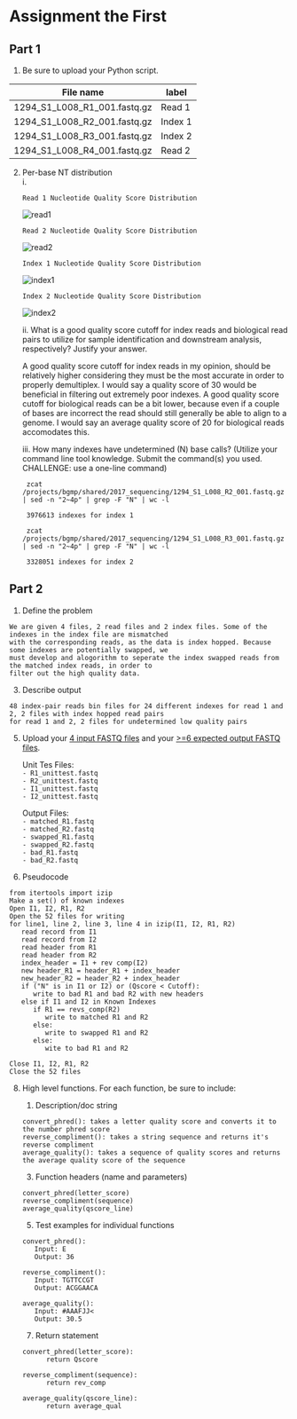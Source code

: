 # Assignment the First

## Part 1
1. Be sure to upload your Python script.

| File name | label |
|---|---|
| 1294_S1_L008_R1_001.fastq.gz | Read 1 |
| 1294_S1_L008_R2_001.fastq.gz | Index 1 |
| 1294_S1_L008_R3_001.fastq.gz | Index 2 |
| 1294_S1_L008_R4_001.fastq.gz | Read 2 |

2. Per-base NT distribution    
   i.  
   
       Read 1 Nucleotide Quality Score Distribution  
      ![read1](https://user-images.githubusercontent.com/52551690/127605116-afde4c14-cac9-479e-b74d-901c19138101.jpeg)  
        
       Read 2 Nucleotide Quality Score Distribution 
      ![read2](https://user-images.githubusercontent.com/52551690/127605235-fcde86c2-de8c-4b86-9a78-c76bd29630c1.jpeg)  
    
       Index 1 Nucleotide Quality Score Distribution 
      ![index1](https://user-images.githubusercontent.com/52551690/127605279-8872b689-1860-4bd3-8e8a-621b363476e5.jpeg)  
    
       Index 2 Nucleotide Quality Score Distribution 
      ![index2](https://user-images.githubusercontent.com/52551690/127605356-ea9afaf6-6203-460b-a4c9-fb71a2cc40b3.jpeg)      
    
    ii. What is a good quality score cutoff for index reads and biological read pairs to utilize for sample identification and downstream analysis, respectively?           Justify your answer.  
     
      A good quality score cutoff for index reads in my opinion, should be relatively higher considering they must be the most accurate in order to properly              demultiplex. I would say a quality score of 30 would be beneficial in filtering out extremely poor indexes. A good quality score cutoff for biological              reads can be a bit lower, because even if a couple of bases are incorrect the read should still generally be able to align to a genome. I would say an              average quality score of 20 for biological reads accomodates this.    
         
    iii. How many indexes have undetermined (N) base calls? (Utilize your command line tool knowledge. Submit the command(s) you used. CHALLENGE: use a one-line             command)
            
            
        zcat /projects/bgmp/shared/2017_sequencing/1294_S1_L008_R2_001.fastq.gz | sed -n "2~4p" | grep -F "N" | wc -l  
            
        3976613 indexes for index 1  
            
        zcat /projects/bgmp/shared/2017_sequencing/1294_S1_L008_R3_001.fastq.gz | sed -n "2~4p" | grep -F "N" | wc -l  
            
        3328051 indexes for index 2    
            
         
## Part 2
1. Define the problem

``` 
We are given 4 files, 2 read files and 2 index files. Some of the indexes in the index file are mismatched   
with the corresponding reads, as the data is index hopped. Because some indexes are potentially swapped, we   
must develop and alogorithm to seperate the index swapped reads from the matched index reads, in order to   
filter out the high quality data.     
```

3. Describe output

``` 
48 index-pair reads bin files for 24 different indexes for read 1 and 2, 2 files with index hopped read pairs   
for read 1 and 2, 2 files for undetermined low quality pairs    
```

5. Upload your [4 input FASTQ files](../TEST-input_FASTQ) and your [>=6 expected output FASTQ files](../TEST-output_FASTQ).

   Unit Tes Files:  
   ``` - R1_unittest.fastq ```    
   ``` - R2_unittest.fastq ```  
   ``` - I1_unittest.fastq ```  
   ``` - I2_unittest.fastq ```  
   
   Output Files:  
   ``` - matched_R1.fastq ```     
   ``` - matched_R2.fastq ```   
   ``` - swapped_R1.fastq ```   
   ``` - swapped_R2.fastq ```  
   ``` - bad_R1.fastq ```     
   ``` - bad_R2.fastq ```   


7. Pseudocode

```
from itertools import izip
Make a set() of known indexes   
Open I1, I2, R1, R2
Open the 52 files for writing 
for line1, line 2, line 3, line 4 in izip(I1, I2, R1, R2)   
   read record from I1      
   read record from I2  
   read header from R1   
   read header from R2  
   index_header = I1 + rev comp(I2)    
   new header_R1 = header_R1 + index_header   
   new_header_R2 = header_R2 + index_header      
   if ("N" is in I1 or I2) or (Qscore < Cutoff):           
      write to bad R1 and bad R2 with new headers    
   else if I1 and I2 in Known Indexes    
      if R1 == revs_comp(R2)   
         write to matched R1 and R2   
      else: 
         write to swapped R1 and R2  
      else:    
         wite to bad R1 and R2
         
Close I1, I2, R1, R2
Close the 52 files
```

8. High level functions. For each function, be sure to include:  
    1. Description/doc string 
         
      ```
      convert_phred(): takes a letter quality score and converts it to the number phred score   
      reverse_compliment(): takes a string sequence and returns it's reverse compliment    
      average_quality(): takes a sequence of quality scores and returns the average quality score of the sequence     
      ```
    3. Function headers (name and parameters)    

      ```
      convert_phred(letter_score)  
      reverse_compliment(sequence)  
      average_quality(qscore_line) 
      ```

    5. Test examples for individual functions        

      ```
      convert_phred():  
         Input: E  
         Output: 36    
         
      reverse_compliment():    
         Input: TGTTCCGT  
         Output: ACGGAACA               
      
      average_quality():     
         Input: #AAAFJJ<    
         Output: 30.5 
      ```
         
    7. Return statement        

      ```
      convert_phred(letter_score):    
            return Qscore
            
      reverse_compliment(sequence):    
            return rev_comp  
            
      average_quality(qscore_line):      
            return average_qual     
      ```
            
         
         
         
         
